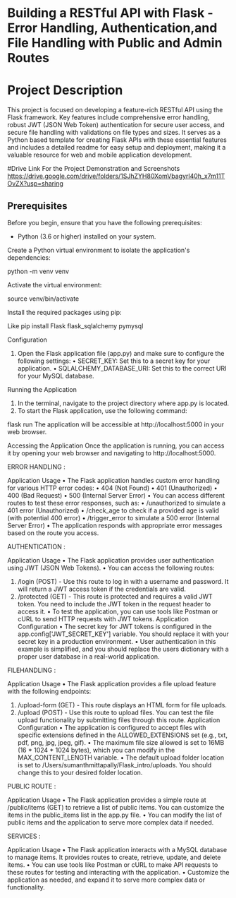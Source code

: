 # Building a RESTful API with Flask - Error Handling, Authentication,and File Handling with Public and Admin Routes



# Project Description 

This project is focused on developing a feature-rich RESTful API using the Flask framework. Key features include comprehensive error handling, robust JWT (JSON Web Token) authentication for secure user access, and secure file handling with validations on file types and sizes. It serves as a Python based template for creating Flask APIs with these essential features and includes a detailed readme for easy setup and deployment, making it a valuable resource for web and mobile application development.

#Drive Link For the Project Demonstration and Screenshots
https://drive.google.com/drive/folders/1SJhZYH80XomVbagyrl40h_x7m11TOvZX?usp=sharing
## Prerequisites

Before you begin, ensure that you have the following prerequisites:

- Python (3.6 or higher) installed on your system.

Create a Python virtual environment to isolate the application's dependencies:

python -m venv venv

Activate the virtual environment:

source venv/bin/activate

Install the required packages using pip:

Like pip install Flask flask_sqlalchemy pymysql

Configuration
1.	Open the Flask application file (app.py) and make sure to configure the following settings:
•	SECRET_KEY: Set this to a secret key for your application.
•	SQLALCHEMY_DATABASE_URI: Set this to the correct URI for your MySQL database.

Running the Application
1.	In the terminal, navigate to the project directory where app.py is located.
2.	To start the Flask application, use the following command:

flask run 
The application will be accessible at http://localhost:5000 in your web browser.

Accessing the Application
Once the application is running, you can access it by opening your web browser and navigating to http://localhost:5000.

ERROR HANDLING :

Application Usage
•	The Flask application handles custom error handling for various HTTP error codes:
•	404 (Not Found)
•	401 (Unauthorized)
•	400 (Bad Request)
•	500 (Internal Server Error)
•	You can access different routes to test these error responses, such as:
•	/unauthorized to simulate a 401 error (Unauthorized)
•	/check_age to check if a provided age is valid (with potential 400 error)
•	/trigger_error to simulate a 500 error (Internal Server Error)
•	The application responds with appropriate error messages based on the route you access.

AUTHENTICATION :

Application Usage
•	The Flask application provides user authentication using JWT (JSON Web Tokens).
•	You can access the following routes:
1.	/login (POST) - Use this route to log in with a username and password. It will return a JWT access token if the credentials are valid.
2.	/protected (GET) - This route is protected and requires a valid JWT token. You need to include the JWT token in the request header to access it.
•	To test the application, you can use tools like Postman or cURL to send HTTP requests with JWT tokens.
Application Configuration
•	The secret key for JWT tokens is configured in the app.config['JWT_SECRET_KEY'] variable. You should replace it with your secret key in a production environment.
•	User authentication in this example is simplified, and you should replace the users dictionary with a proper user database in a real-world application.

FILEHANDLING :

Application Usage
•	The Flask application provides a file upload feature with the following endpoints:
1.	/upload-form (GET) - This route displays an HTML form for file uploads.
2.	/upload (POST) - Use this route to upload files. You can test the file upload functionality by submitting files through this route.
Application Configuration
•	The application is configured to accept files with specific extensions defined in the ALLOWED_EXTENSIONS set (e.g., txt, pdf, png, jpg, jpeg, gif).
•	The maximum file size allowed is set to 16MB (16 * 1024 * 1024 bytes), which you can modify in the MAX_CONTENT_LENGTH variable.
•	The default upload folder location is set to /Users/sumanthmittapally/Flask_intro/uploads. You should change this to your desired folder location.

PUBLIC ROUTE :

 Application Usage
•	The Flask application provides a simple route at /public/items (GET) to retrieve a list of public items. You can customize the items in the public_items list in the app.py file.
•	You can modify the list of public items and the application to serve more complex data if needed.

SERVICES :

Application Usage
•	The Flask application interacts with a MySQL database to manage items. It provides routes to create, retrieve, update, and delete items.
•	You can use tools like Postman or cURL to make API requests to these routes for testing and interacting with the application.
•	Customize the application as needed, and expand it to serve more complex data or functionality.


